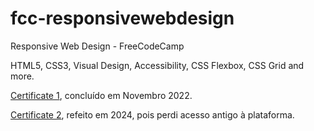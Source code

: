 # fcc-responsivewebdesign
Responsive Web Design - FreeCodeCamp

HTML5, CSS3, Visual Design, Accessibility, CSS Flexbox, CSS Grid and more.

[Certificate 1](responsivewebdesign-fcc.png), concluído em Novembro 2022.  

[Certificate 2](https://www.freecodecamp.org/certification/douglasbarcellos/responsive-web-design), refeito em 2024, pois perdi acesso antigo à plataforma.
